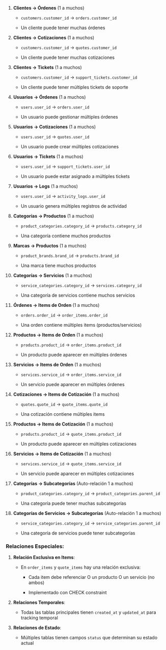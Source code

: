 1. **Clientes → Órdenes** (1 a muchos)
    
    - `customers.customer_id` → `orders.customer_id`
        
    - Un cliente puede tener muchas órdenes
        
2. **Clientes → Cotizaciones** (1 a muchos)
    
    - `customers.customer_id` → `quotes.customer_id`
        
    - Un cliente puede tener muchas cotizaciones
        
3. **Clientes → Tickets** (1 a muchos)
    
    - `customers.customer_id` → `support_tickets.customer_id`
        
    - Un cliente puede tener múltiples tickets de soporte
        
4. **Usuarios → Órdenes** (1 a muchos)
    
    - `users.user_id` → `orders.user_id`
        
    - Un usuario puede gestionar múltiples órdenes
        
5. **Usuarios → Cotizaciones** (1 a muchos)
    
    - `users.user_id` → `quotes.user_id`
        
    - Un usuario puede crear múltiples cotizaciones
        
6. **Usuarios → Tickets** (1 a muchos)
    
    - `users.user_id` → `support_tickets.user_id`
        
    - Un usuario puede estar asignado a múltiples tickets
        
7. **Usuarios → Logs** (1 a muchos)
    
    - `users.user_id` → `activity_logs.user_id`
        
    - Un usuario genera múltiples registros de actividad
        
8. **Categorías → Productos** (1 a muchos)
    
    - `product_categories.category_id` → `products.category_id`
        
    - Una categoría contiene muchos productos
        
9. **Marcas → Productos** (1 a muchos)
    
    - `product_brands.brand_id` → `products.brand_id`
        
    - Una marca tiene muchos productos
        
10. **Categorías → Servicios** (1 a muchos)
    
    - `service_categories.category_id` → `services.category_id`
        
    - Una categoría de servicios contiene muchos servicios
        
11. **Órdenes → Items de Orden** (1 a muchos)
    
    - `orders.order_id` → `order_items.order_id`
        
    - Una orden contiene múltiples items (productos/servicios)
        
12. **Productos → Items de Orden** (1 a muchos)
    
    - `products.product_id` → `order_items.product_id`
        
    - Un producto puede aparecer en múltiples órdenes
        
13. **Servicios → Items de Orden** (1 a muchos)
    
    - `services.service_id` → `order_items.service_id`
        
    - Un servicio puede aparecer en múltiples órdenes
        
14. **Cotizaciones → Items de Cotización** (1 a muchos)
    
    - `quotes.quote_id` → `quote_items.quote_id`
        
    - Una cotización contiene múltiples items
        
15. **Productos → Items de Cotización** (1 a muchos)
    
    - `products.product_id` → `quote_items.product_id`
        
    - Un producto puede aparecer en múltiples cotizaciones
        
16. **Servicios → Items de Cotización** (1 a muchos)
    
    - `services.service_id` → `quote_items.service_id`
        
    - Un servicio puede aparecer en múltiples cotizaciones
        
17. **Categorías → Subcategorías** (Auto-relación 1 a muchos)
    
    - `product_categories.category_id` → `product_categories.parent_id`
        
    - Una categoría puede tener muchas subcategorías
        
18. **Categorías de Servicios → Subcategorías** (Auto-relación 1 a muchos)
    
    - `service_categories.category_id` → `service_categories.parent_id`
        
    - Una categoría de servicios puede tener subcategorías
        

### Relaciones Especiales:

1. **Relación Exclusiva en Items**:
    
    - En `order_items` y `quote_items` hay una relación exclusiva:
        
        - Cada item debe referenciar O un producto O un servicio (no ambos)
            
        - Implementado con CHECK constraint
            
2. **Relaciones Temporales**:
    
    - Todas las tablas principales tienen `created_at` y `updated_at` para tracking temporal
        
3. **Relaciones de Estado**:
    
    - Múltiples tablas tienen campos `status` que determinan su estado actual
